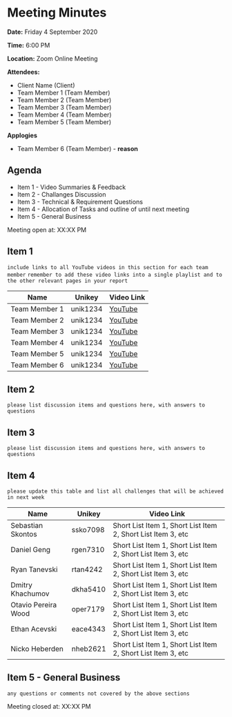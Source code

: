 # Meeting Minutes

**Date:** Friday 4 September 2020

**Time:** 6:00 PM

**Location:** Zoom Online Meeting

**Attendees:**

* Client Name (Client)
* Team Member 1 (Team Member)
* Team Member 2 (Team Member)
* Team Member 3 (Team Member)
* Team Member 4 (Team Member)
* Team Member 5 (Team Member)

**Applogies**

* Team Member 6 (Team Member) - __reason__

## Agenda

* Item 1 - Video Summaries & Feedback
* Item 2 - Challanges Discussion
* Item 3 - Technical & Requirement Questions
* Item 4 - Allocation of Tasks and outline of until next meeting
* Item 5 - General Business

Meeting open at: XX:XX PM

## Item 1

`include links to all YouTube videos in this section for each team member`
`remember to add these video links into a single playlist and to the other relevant pages in your report`

| Name | Unikey | Video Link |
|--|--|--|
| Team Member 1 | unik1234 | [YouTube]() |
| Team Member 2 | unik1234 | [YouTube]() |
| Team Member 3 | unik1234 | [YouTube]() |
| Team Member 4 | unik1234 | [YouTube]() |
| Team Member 5 | unik1234 | [YouTube]() |
| Team Member 6 | unik1234 | [YouTube]() |


## Item 2

`please list discussion items and questions here, with answers to questions`


## Item 3

`please list discussion items and questions here, with answers to questions`

## Item 4

`please update this table and list all challenges that will be achieved in next week`

| Name | Unikey | Video Link |
|--|--|--|
| Sebastian Skontos | ssko7098 | Short List Item 1, Short List Item 2, Short List Item 3, etc |
| Daniel Geng | rgen7310 | Short List Item 1, Short List Item 2, Short List Item 3, etc |
| Ryan Tanevski | rtan4242 | Short List Item 1, Short List Item 2, Short List Item 3, etc |
| Dmitry Khachumov | dkha5410 | Short List Item 1, Short List Item 2, Short List Item 3, etc |
| Otavio Pereira Wood | oper7179 | Short List Item 1, Short List Item 2, Short List Item 3, etc |
| Ethan Acevski | eace4343 | Short List Item 1, Short List Item 2, Short List Item 3, etc |
| Nicko Heberden | nheb2621 | Short List Item 1, Short List Item 2, Short List Item 3, etc |

## Item 5 - General Business

`any questions or comments not covered by the above sections`


Meeting closed at:  XX:XX PM

